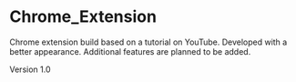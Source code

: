 # Chrome_Extension
Chrome extension build based on a tutorial on YouTube.
Developed with a better appearance.
Additional features are planned to be added.

Version 1.0
